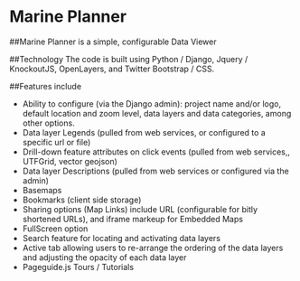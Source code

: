 # Marine Planner

##Marine Planner is a simple, configurable Data Viewer 

##Technology
The code is built using Python / Django, Jquery / KnockoutJS, OpenLayers, and Twitter Bootstrap / CSS.  

##Features include
* Ability to configure (via the Django admin): project name and/or logo, default location and zoom level, data layers and data categories, among other options.
* Data layer Legends (pulled from web services, or configured to a specific url or file)
* Drill-down feature attributes on click events (pulled from web services,, UTFGrid, vector geojson)
* Data layer Descriptions (pulled from web services or configured via the admin)
* Basemaps 
* Bookmarks (client side storage)
* Sharing options (Map Links) include URL (configurable for bitly shortened URLs), and iframe markeup for Embedded Maps
* FullScreen option
* Search feature for locating and activating data layers
* Active tab allowing users to re-arrange the ordering of the data layers and adjusting the opacity of each data layer
* Pageguide.js Tours / Tutorials
